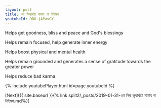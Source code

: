 ```yaml
---
layout: post
title: ওম সিদ্ধার্থয়া নামায গা টাইমস
youtubeId: OD8-jAPavGY
---
```

 
 
Helps get goodness, bliss and peace and God's blessings
 
Helps remain focused, help generate inner energy 
 
Helps boost physical and mental health 
 
Helps remain grounded and generates a sense of gratitude towards the greater power 
 
Helps reduce bad karma
 
 
 
 


{% include youtubePlayer.html id=page.youtubeId %}
 
[Next]({{ site.baseurl }}{% link  split2/_posts/2019-01-31-ওম সিদ্ধ ভূথার্থতা নামায গা টাইমস.md%})
 
